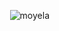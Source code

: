 <p align="right"> <img src="https://komarev.com/ghpvc/?username=moyela&label=Profile%20views&color=ff69b4&style=for-the-badge&base=666" alt="moyela" /> </p>
